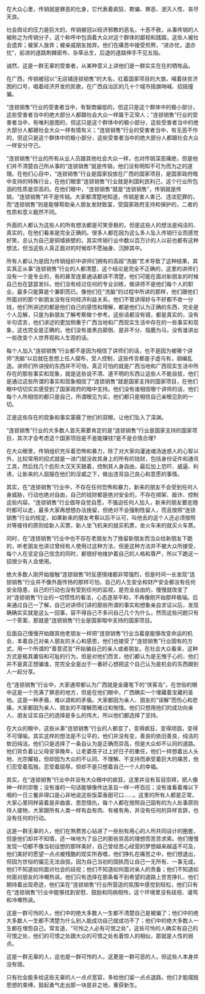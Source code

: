 在大众心里，传销就是罪恶的化身，它代表着疯狂、欺骗、罪恶、泯灭人性、丧尽天良。

社会舆论的压力是巨大的，传销被冠以经济邪教的恶名，十恶不赦，从事传销的人被称之为传销分子，这个称呼中包涵着大众对这个群体的鄙视和践踏，这些人被社会遗弃；被家人放弃；被亲戚朋友抛弃。他们在痛苦中接受煎熬，“进亦忧，退亦忧”，前进的道路荆棘密布、杂草丛生，后退的道路伸手不见五指。

诚然，这是一群无辜的受害者，从某种意义上讲他们是一群实实在在的牺牲品。

在广西，传销被冠以“无店铺连锁销售”的大名，扛着国家项目的大旗，喊着扶贫济困的口号，唱着经济开发的凯歌，在广西自治区的几十个城市摇旗呐喊、招摇撞骗。

“连锁销售”行业的受害者当中，有智商偏低的，但这只是这个群体中的极小部分，这些受害者当中的绝大部分人都跟社会大众一样属于正常人；“连锁销售”行业的受害者当中，有唯利是图的，但这只是这个群体中的极小部分，这些受害者当中的绝大部分人都跟社会大众一样有情有义；“连锁销售”行业的受害者当中，有无恶不作的，但这只是这个群体中的极小部分，这些受害者当中的绝大部分人都跟社会大众一样安分守己。

“连锁销售”行业的所有从业人员跟其他社会大众一样，也对传销深恶痛绝，但是他们并不清楚自己所从事的“连锁销售”就是传销，他们没有明知不可为而为之的道理。在他们心目中，“连锁销售”行业是国家投放在广西的国家项目，是国家政府暗中支持的特殊行业，在他们眼里“连锁销售”行业就是利国利民利己，这个行业所包涵的性质是崇高的。在他们眼中，“连锁销售”就是“连锁销售”，传销就是传销，“连锁销售”并不是传销。大家都清楚地知道，传销是害人害己、违法犯罪的，而“连锁销售”则是能够帮助亲人朋友发财致富，受国家政府支持和保护的，二者的性质和意义截然不同。

外面的人都认为这些人的所有想法都是可笑至极的，但是这些人的想法是纯洁的、真实的，在他们看来是完全正确的。很多人都在因为这么多人坠入传销行业而感觉好笑，总认为自己是铜墙铁壁的，其实传销行业中数以百万计的人以前也都有这种想法，但当这些人真正面对的时候却不愿抽身、沉醉其中。

所有人都认为是因为传销组织中讲师们拥有的高超“洗脑”艺术导致了这种结果，其实真正从事“连锁销售”行业的人都清楚，这个结论是完全不正确的，这里的讲师们没有一个是专业的，有的甚至连普通话都讲不清楚，他们可能在面对新朋友的时候自己也在瑟瑟发抖，他们没有经过任何的专业训练，做讲师不是他们每个人的职业，最多只能算是个兼职而已。像他们在“洗脑”的过程中所讲的那样，他们跟他们所面对的那个新朋友没有任何经济利益关系，他们不管讲得好与不好都不收一分钱，他们所讲述的都是他们自己的感悟和理解，都是他们认为正确的东西，完全是个人见解，只是为新朋友了解考察做个参考。这些话都没有错，都是真实的，没有半句谎言，他们讲述的更加侧重于广西当地和广西现实生活中存在的一些事实和现象，这也完全是正确的。他们没有谁黑白颠倒、是非不分、指鹿为马，没有谁讲出一些改变个人世界观和人生观的话。

每个人加入“连锁销售”行业都不是因为相信了讲师们的话，也不是因为被哪个讲师“洗脑”以后就在思想上任人摆布，受人控制，这些传言都是子虚乌有，胡编乱造。讲师们所讲授的东西并不可怕，真正可怕的就是广西当地和广西现实生活中所存在的那些事实和现象，就是这些说不清、道不明的东西让这些人不能自拔，他们是通过这些所谓的事实和现象相信了“连锁销售”就是国家支持的国家项目，在他们眼中切切实实感受到了国家政府的暗中支持。他们没有谁相信哪个讲师的话，他们每个人所相信的都只是自己，所谓眼见为实，他们都只是相信自己亲眼见到的一切。

正是这些存在的现象和事实蒙蔽了他们的双眼，让他们坠入了深渊。

“连锁销售”行业的大多数人首先需要肯定的是“连锁销售”行业是国家支持的国家项目，其次才会考虑这个国家项目是不是能赚钱?是不是合情合理?

在大众眼里，传销组织充斥着恐怖和暴力，除了对大家向灌迷魂汤迷惑人的心智以外，比较常用的招式就是一进门就没收其身上的所有的钱财，包括身份证件和通讯工具，然后找几个彪形大汉天天跟着，控制其人身自由，最后加上恐吓、威逼、利诱，让新来的人屈服在他们的淫威之下，做出违背自己良心和意愿的事情。

其实，在“连锁销售”行业中，不存在任何恐怖和暴力，新来的朋友不会受到任何人身威胁，行动也绝对自由，自己的钱财都是绝对安全的，不存在绑架、敲诈、控制这些内容。“连锁销售”行业倡导自觉自愿，不强迫任何人加入，新来的朋友要走随时都可以走，最多大家再想想办法挽留，但绝对不会强制性留人，而且按照“连锁销售”行业的规定，如果新来的朋友考察以后不认可，叫他去的这个人还必须按照对等接待的原则给新人买票，新人坐飞机来的就买机票，坐火车来的就买火车票。

同时，在“连锁销售”行业中也不存在老朋友为了挽留新朋友而当众给新朋友下跪的，听老朋友也讲过曾经有人使用过这种方法，但是这种方法并不被大众所接受，每个人在坚定自己信念的同时，都很好地维护着自己的人格和尊严，所以下跪这一招很少有人会使用。

绝大多数人刚开始接触“连锁销售”时反感情绪都非常强烈，但是时间一长发现“连锁销售”行业并不像外面传扬的那样可怕，自己的人生安全和财产安全都没有任何安全隐患，自己的行动也没有受到任何的监视，是完全自由的，慢慢就改变了对“连锁销售”行业的一切惯性的看法，心态逐渐平和，不再像刚开始那样极端。后来通过自己一了解，自己对讲师们讲的那些所谓的事实和想象亲自求证以后，发现确确实实就是这么一回事，容不得自己不多问自己几个为什么，然而这些问题只有一个答案，那就是“连锁销售”行业是国家暗中支持的国家项目。

后面自己慢慢开始跟其他老朋友一样把“连锁销售”行业当着是能够改变命运的机会，本着自己对亲人朋友的关心和感恩，他们也接受了“连锁销售”行业固有的方式，用一个所谓的“善意谎言”开始骗自己的亲人或者朋友。在社会大众看来，这种方式是极其庸俗和可耻的行为，但是对他们而言，他们都认为是无愧于心的，他们并不是真正想骗谁，完完全全是出于一番好心想把这个自己认为是机会的东西跟别人一起分享。

在“连锁销售”行业中，大家通常都认为广西就是金庸笔下的“侠客岛”，在世俗的眼中这是一个充满了罪恶的地方，但是在他们眼中，广西确实一个埋藏着宝藏的圣地。这是一种矛盾，难以调和的矛盾。大家都因为亲人、朋友的“误解”而伤心和悲痛，大家都因为亲人、朋友的不理解而难过和惋惜。他们只想用他们的成功向亲人、朋友证实自己的选择是多么的伟大，所以他们都选择了坚持。

在大众的眼中，这些从事“连锁销售”行业的人都变了，变得疯狂，变得顽固，变得不可理喻。其实这样的想法是不公平的，他们并没有变，善良的依旧善良，纯洁的依旧纯洁。他们只是选择了一条自认为是正确而崇高，但是大众却不认同的道路。他们背负着让父母安享晚年，让老婆孩子过上好日子的重任，他们一样想着出人头地、光宗耀祖，但却因为大众的不认同、不理解、不支持而承受着巨大的痛苦，他们忍受着孤独，忍受着屈辱，但却不是只想着自己一个人的幸福。

其实，在“连锁销售”行业中并没有大众眼中的疯狂，这里并没有盲目崇拜，把人像神一样的崇敬；没有谁的一句话能够像传达圣旨一样一呼百应；没有谁看着难以下咽的一日三餐非得口是心非地说这些饭菜香甜可口……。这里的所有人都是正常，大家心里同样装着是非曲直、恩怨情仇，每个人都在按照自己固有的为人处事原则待人接物，大家跟所有人类一样有血有肉、有棱有角，并没有任何的异样言辞，也没有任何的行动。

这是一群无辜的人，他们在煞费苦心钻进了一些别有用心的人所共同设计的圈套，但是他们却并不知情，还一味地为了自己的那些崇高的理想而苦苦求索。他们慢慢发现一切都不像当初设想的那样美好，自己曾经苦心经营的梦想越来越遥不可及，他们美好的愿望一点点被残酷的现实所吞噬，他们挣扎在痛苦之中，他们想退出，但因为世俗的偏见无法自拔。因为自己当初的固执而让自己一无所有、一事无成，他们不知道如何面对社会的歧视；他们不知道如何面对亲人的责备；他们不知道如何面对朋友的冷嘲热讽。他们只有选择在那条看不到希望的道路上苦苦挣扎，他们期待着出现奇迹，他们呆在“连锁销售”行业所营造的氛围中感觉到轻松，他们只有在“连锁销售”行业中能够找到安慰、鼓励和同病相怜，这个环境里没有歧视、谩骂和冷嘲热讽。

这是一群可怜的人，他们中的绝大多数人一生都不清楚自己是被骗了；他们中的绝大多数人一生都不清楚为什么别人能成功自己就成功不了；他们中的绝大多数人一生都在埋怨自己。常言道，“可怜之人必有可恨之处”，这些可怜的人确实有自己的可恨之处，他们的可恨之处跟大众的可恨之处有着惊人的相似，那就是人性的弱点。

这是一群无辜的人，这也是一群可怜的人，这更是一群可恶的人，但这些人本身并没有错。

只有社会能多给这些无辜的人一点点宽容，多给他们留一点点退路，他们才能摆脱思想的束缚，鼓起勇气走出那一块是非之地，重获新生。
